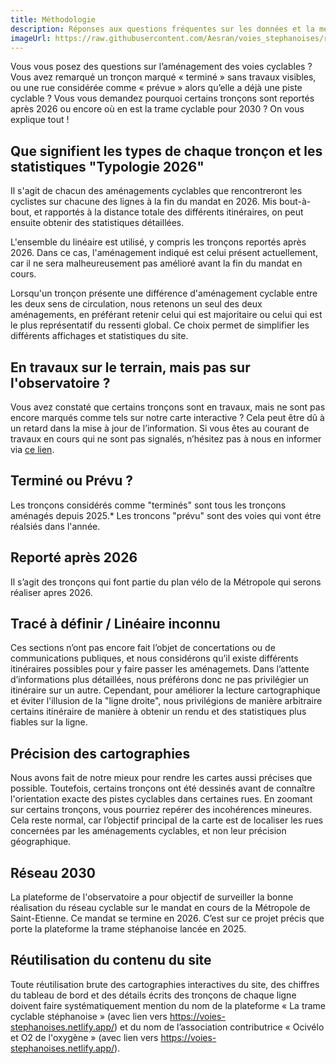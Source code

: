 ```yaml
---
title: Méthodologie
description: Réponses aux questions fréquentes sur les données et la méthodologie de l'observatoire des aménagements cyclables.
imageUrl: https://raw.githubusercontent.com/Aesran/voies_stephanoises/refs/heads/main/assets/0-Logo-obs-des-amenagements.png
---
```


Vous vous posez des questions sur l’aménagement des voies cyclables ?
Vous avez remarqué un tronçon marqué « terminé » sans travaux visibles, ou une rue considérée comme « prévue » alors qu’elle a déjà une piste cyclable ? Vous vous demandez pourquoi certains tronçons sont reportés après 2026 ou encore où en est la trame cyclable pour 2030 ?
On vous explique tout !

## Que signifient les types de chaque tronçon et les statistiques "Typologie 2026"
Il s'agit de chacun des aménagements cyclables que rencontreront les cyclistes sur chacune des lignes à la fin du mandat en 2026. Mis bout-à-bout, et rapportés à la distance totale des différents itinéraires, on peut ensuite obtenir des statistiques détaillées.

L'ensemble du linéaire est utilisé, y compris les tronçons reportés après 2026. Dans ce cas, l'aménagement indiqué est celui présent actuellement, car il ne sera malheureusement pas amélioré avant la fin du mandat en cours.

Lorsqu'un tronçon présente une différence d'aménagement cyclable entre les deux sens de circulation, nous retenons un seul des deux aménagements, en préférant retenir celui qui est majoritaire ou celui qui est le plus représentatif du ressenti global. Ce choix permet de simplifier les différents affichages et statistiques du site.


## En travaux sur le terrain, mais pas sur l'observatoire ?
Vous avez constaté que certains tronçons sont en travaux, mais ne sont pas encore marqués comme tels sur notre carte interactive ? Cela peut être dû à un retard dans la mise à jour de l’information. Si vous êtes au courant de travaux en cours qui ne sont pas signalés, n’hésitez pas à nous en informer via [ce lien](contact@ocivelo.fr).


## Terminé ou Prévu ?
Les tronçons considérés comme "terminés" sont tous les tronçons aménagés depuis 2025.*
Les troncons "prévu" sont des voies qui vont étre réalsiés dans l'année.


## Reporté après 2026
Il s’agit des tronçons qui font partie du plan vélo de la Métropole qui serons réaliser apres 2026.

## Tracé à définir / Linéaire inconnu
Ces sections n’ont pas encore fait l’objet de concertations ou de communications publiques, et nous considérons qu’il existe différents itinéraires possibles pour y faire passer les aménagemets. Dans l’attente d’informations plus détaillées, nous préférons donc ne pas privilégier un itinéraire sur un autre. Cependant, pour améliorer la lecture cartographique et éviter l'illusion de la "ligne droite", nous privilégions de manière arbitraire certains itinéraire de manière à obtenir un rendu et des statistiques plus fiables sur la ligne.

## Précision des cartographies
Nous avons fait de notre mieux pour rendre les cartes aussi précises que possible. Toutefois, certains tronçons ont été dessinés avant de connaître l'orientation exacte des pistes cyclables dans certaines rues. En zoomant sur certains tronçons, vous pourriez repérer des incohérences mineures. Cela reste normal, car l’objectif principal de la carte est de localiser les rues concernées par les aménagements cyclables, et non leur précision géographique.

## Réseau 2030
La plateforme de l'observatoire a pour objectif de surveiller la bonne réalisation du réseau cyclable sur le mandat en cours de la Métropole de Saint-Etienne. Ce mandat se termine en 2026. C’est sur ce projet précis que porte la plateforme la trame stéphanoise lancée en 2025.


## Réutilisation du contenu du site
Toute réutilisation brute des cartographies interactives du site, des chiffres du tableau de bord et des détails écrits des tronçons de chaque ligne doivent faire systématiquement mention du nom de la plateforme « La trame cyclable stéphanoise » (avec lien vers <a href="https://voies-stephanoises.netlify.app/" Target="_blank">https://voies-stephanoises.netlify.app/</a>) et du nom de l’association contributrice « Ocivélo et O2 de l'oxygène » (avec lien vers <a href="https://voies-stephanoises.netlify.app/" target="_blank">https://voies-stephanoises.netlify.app/</a>).